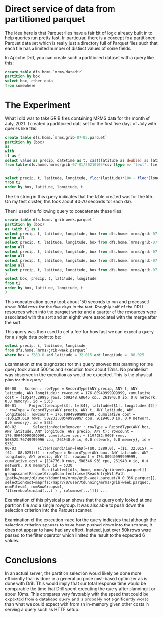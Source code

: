 # Direct service of data from partitioned parquet

The idea here is that Parquet files have a fair bit of logic
already built in to help queries run pretty fast. In particular,
there is a concept fo a partitioned Parquet data set which is
really just a directory full of Parquet files such that each
file has a limited number of distinct values of some fields.

In Apache Drill, you can create such a partitioned dataset with
a query like this:
```sql
create table dfs.home.`mrms/datadir`
partition by box
select box, other_data
from somewhere
```

# The Experiment
What I did was to take GRIB files containing MRMS data for the 
month of July, 2021. I created a partitioned data set for the
first five days of July with queries like this:
```sql
create table dfs.home.`mrms/grib-07-05.parquet`
partition by (box)
as 
with
t1 as (
select value as precip, datetime as t, cast(latitude as double) as latitude, cast(longitude as double) longitude
from table(dfs.home.`mrms/grib-07-01/20210705*csv`(type => 'text', fieldDelimiter => ',', extractHeader => true))
      )

select precip, t, latitude, longitude, floor(latitude)*100 - floor(longitude) box
from t1
order by box, latitude, longitude, t
```
The 05 string in this query indicates that the table created was for the 5th. On my test 
cluster, this took about 40-70 seconds for each day.

Then I used the following query to concatenate these files:
```sql
create table dfs.home.`grib-week.parquet`
partition by (box)
as (with t1 as (
select precip, t, latitude, longitude, box from dfs.home.`mrms/grib-07-01.parquet`
union all
select precip, t, latitude, longitude, box from dfs.home.`mrms/grib-07-02.parquet`
union all
select precip, t, latitude, longitude, box from dfs.home.`mrms/grib-07-03.parquet`
union all
select precip, t, latitude, longitude, box from dfs.home.`mrms/grib-07-04.parquet`
union all
select precip, t, latitude, longitude, box from dfs.home.`mrms/grib-07-05.parquet`
)
select box, precip, t, latitude, longitude 
from t1 
order by box, latitude, longitude, t
)
```
This concatenation query took about 150 seconds to run and processed about 80M rows
for the five days in the test. Roughly half of the CPU resources
when into the parquet writer and a quarter of the resources were associated with the
sort and an eighth were associated with the merge after the sort.

This query was then used to get a feel for how fast we can expect a query for a single
data point to be:
```sql
select precip, t, latitude, longitude
from dfs.home.`mrms/grib-week.parquet`
where box = 3289.0 and latitude = 32.015 and longitude = -88.025
```
Examination of the diagnostics for this query showed that planning for the query 
took about 500ms and execution took about 12ms. No parallelism was observed in 
the execution as would be expected. This is the physical plan for this query:
```
00-00    Screen : rowType = RecordType(ANY precip, ANY t, ANY latitude, ANY longitude): rowcount = 176.80949999999999, cumulative cost = {105147.29995 rows, 509248.68645 cpu, 261940.0 io, 0.0 network, 0.0 memory}, id = 5333
00-01      Project(precip=[$3], t=[$4], latitude=[$1], longitude=[$2]) : rowType = RecordType(ANY precip, ANY t, ANY latitude, ANY longitude): rowcount = 176.80949999999999, cumulative cost = {105129.619 rows, 509231.00549999997 cpu, 261940.0 io, 0.0 network, 0.0 memory}, id = 5332
00-02        SelectionVectorRemover : rowType = RecordType(ANY box, ANY latitude, ANY longitude, ANY precip, ANY t): rowcount = 176.80949999999999, cumulative cost = {104952.8095 rows, 508523.76749999996 cpu, 261940.0 io, 0.0 network, 0.0 memory}, id = 5331
00-03          Filter(condition=[AND(=($0, 3289.0), =($1, 32.015), =($2, -88.025))]) : rowType = RecordType(ANY box, ANY latitude, ANY longitude, ANY precip, ANY t): rowcount = 176.80949999999999, cumulative cost = {104776.0 rows, 508346.958 cpu, 261940.0 io, 0.0 network, 0.0 memory}, id = 5330
00-04            Scan(table=[[dfs, home, mrms/grib-week.parquet]], groupscan=[ParquetGroupScan [entries=[ReadEntryWithPath [path=/mapr/c0/user/tdunning/mrms/grib-week.parquet/0_0_356.parquet]], 
selectionRoot=maprfs:/mapr/c0/user/tdunning/mrms/grib-week.parquet, 
numFiles=1, numRowGroups=1, 
filter=booleanAnd(...) ) , columns=[...]]]) ... 
```
Examination of this physical plan shows that the query only looked at one partition file 
and a single rowgroup. It was also able to push down the selection criterion into the Parquet scanner.

Examination of the execution trace for the query indicates that although the selection 
criterion appears to have been pushed down into the scanner, it does not appear to have 
had any effect. Instead, just over 50k rows were passed to the filter operator which 
limited the result to the expected 6 values.

# Conclusions
In an actual server, the partition selection would likely be done more efficiently than is 
done in a general purpose cost-based optimizer as is done with Drill. This would imply that
our total response time would be comparable the time that Drill spent executing the query
after planning it or about 10ms. This compares very favorably with the speed that could be
expected from a database query and is probably not significantly worse than what we could
expect with from an in-memory given other costs in serving a query such as HTTP setup.

